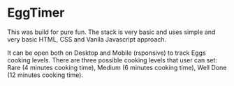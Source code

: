 # EggTimer

This was build for pure fun. The stack is very basic and uses simple and very basic HTML, CSS and Vanila Javascript approach. 

It can be open both on Desktop and Mobile (rsponsive) to track Eggs cooking levels. There are three possible cooking levels that user can set: Rare (4 minutes cooking time), Medium (6 minutes cooking time), Well Done (12 minutes cooking time).